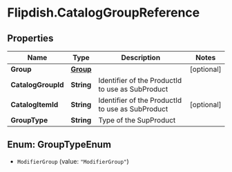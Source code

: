 # Flipdish.CatalogGroupReference

## Properties

Name | Type | Description | Notes
------------ | ------------- | ------------- | -------------
**Group** | [**Group**](Group.md) |  | [optional] 
**CatalogGroupId** | **String** | Identifier of the ProductId to use as SubProduct | 
**CatalogItemId** | **String** | Identifier of the ProductId to use as SubProduct | [optional] 
**GroupType** | **String** | Type of the SupProduct | 



## Enum: GroupTypeEnum


* `ModifierGroup` (value: `"ModifierGroup"`)




